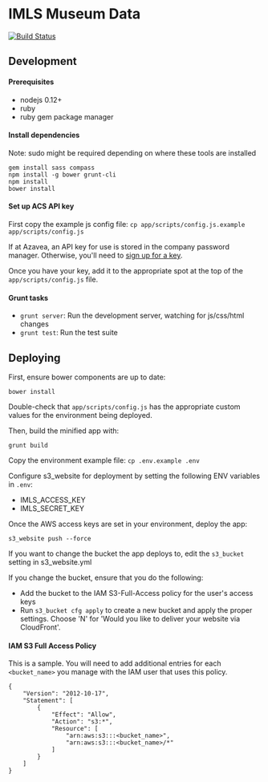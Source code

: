 # IMLS Museum Data

[![Build Status](https://travis-ci.org/azavea/imls-museum-data.svg?branch=develop)](https://travis-ci.org/azavea/imls-museum-data)

## Development

#### Prerequisites
- nodejs 0.12+
- ruby
- ruby gem package manager

#### Install dependencies

Note: sudo might be required depending on where these tools are installed
```
gem install sass compass
npm install -g bower grunt-cli
npm install
bower install
```

#### Set up ACS API key

First copy the example js config file: `cp app/scripts/config.js.example app/scripts/config.js`

If at Azavea, an API key for use is stored in the company password manager. Otherwise, you'll need to [sign up for a key](http://api.census.gov/data/key_signup.html).

Once you have your key, add it to the appropriate spot at the top of the `app/scripts/config.js` file.

#### Grunt tasks

- `grunt server`: Run the development server, watching for js/css/html changes
- `grunt test`: Run the test suite


## Deploying

First, ensure bower components are up to date:
```
bower install
```

Double-check that `app/scripts/config.js` has the appropriate custom values for the environment being deployed.

Then, build the minified app with:
```
grunt build
```

Copy the environment example file: `cp .env.example .env`

Configure s3_website for deployment by setting the following ENV variables in `.env`:
  - IMLS_ACCESS_KEY
  - IMLS_SECRET_KEY

Once the AWS access keys are set in your environment, deploy the app:
```
s3_website push --force
```

If you want to change the bucket the app deploys to, edit the `s3_bucket` setting in s3_website.yml

If you change the bucket, ensure that you do the following:
  - Add the bucket to the IAM S3-Full-Access policy for the user's access keys
  - Run `s3_bucket cfg apply` to create a new bucket and apply the proper settings. Choose 'N' for 'Would you like to deliver your website via CloudFront'.

#### IAM S3 Full Access Policy

This is a sample. You will need to add additional entries for each `<bucket_name>` you manage with
the IAM user that uses this policy.

```
{
    "Version": "2012-10-17",
    "Statement": [
        {
            "Effect": "Allow",
            "Action": "s3:*",
            "Resource": [
                "arn:aws:s3:::<bucket_name>",
                "arn:aws:s3:::<bucket_name>/*"
            ]
        }
    ]
}
```

